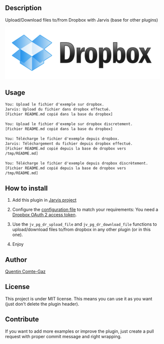 ## Description
Upload/Download files to/from Dropbox with Jarvis (base for other plugins)

<img src="https://raw.githubusercontent.com/QuentinCG/jarvis-dropbox/master/presentation.png" width="800">


## Usage
```
You: Upload le fichier d'exemple sur dropbox.
Jarvis: Upload du fichier dans dropbox effectué.
[Fichier README.md copié dans la base du dropbox]

You: Upload le fichier d'exemple sur dropbox discretement.
[Fichier README.md copié dans la base du dropbox]

You: Télécharge le fichier d'exemple depuis dropbox.
Jarvis: Téléchargement du fichier depuis dropbox effectué.
[Fichier README.md copié depuis la base de dropbox vers /tmp/README.md]

You: Télécharge le fichier d'exemple depuis dropbox discrètement.
[Fichier README.md copié depuis la base de dropbox vers /tmp/README.md]
```


## How to install

1) Add this plugin in <a target="_blank" href="http://domotiquefacile.fr/jarvis/content/plugins">Jarvis project</a>

2) Configure the <a target="_blank" href="https://github.com/QuentinCG/jarvis-dropbox/blob/master/config.sh">configuration file</a> to match your requirements: You need a <a target="_blank" href="https://dropbox.com/developers/apps">Dropbox OAuth 2 access token</a>.

3) Use the `jv_pg_dr_upload_file` and `jv_pg_dr_download_file` functions to upload/download files to/from dropbox in any other plugin (or in this one).

4) Enjoy


## Author
[Quentin Comte-Gaz](http://quentin.comte-gaz.com/)


## License

This project is under MIT license. This means you can use it as you want (just don't delete the plugin header).


## Contribute

If you want to add more examples or improve the plugin, just create a pull request with proper commit message and right wrapping.
